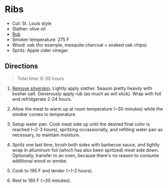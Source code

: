 Ribs
====

* Cut: St. Louis style
* Slather: olive oil
* [Rub](https://github.com/dolph/recipes/blob/master/barbecue/pork-rub.md)
* Smoker temperature: 275 F
* Wood: oak (for example, mesquite charcoal + soaked oak chips)
* Spritz: Apple cider vinegar

Directions
----------

> Total time: 6-30 hours

1. [Remove silverskin](http://www.finecooking.com/article/how-to-remove-silverskin-from-ribs). Lightly apply slather. Season pretty heavily with kosher salt. Generously apply rub (as much as will stick). Wrap with foil and refridgerate 2-24 hours.

2. Allow the meat to warm up at room temperature (~30 minutes) while the smoker comes to temperature.

2. Setup water pan. Cook meat side up until the desired final color is reached (~2-3 hours), spritzing occassionally, and refilling water pan as necessary, to maintain moisture.

3. Spritz one last time, brush both sides with barbecue sauce, and tightly wrap in alluminum foil (which has also been spritzed) meat side down. Optionally, transfer to an oven, because there's no reason to consume additional wood or smoke.

4. Cook to 195 F and tender (~1-2 hours).

5. Rest to 160 F (~30 minutes).
